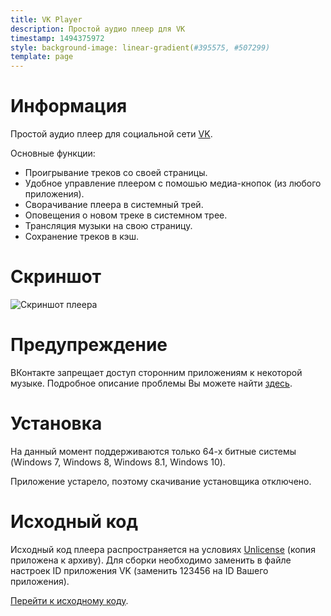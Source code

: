 ```yaml
---
title: VK Player
description: Простой аудио плеер для VK
timestamp: 1494375972
style: background-image: linear-gradient(#395575, #507299)
template: page
---
```

# Информация
Простой аудио плеер для социальной сети [VK](https://vk.com/).

Основные функции:
* Проигрывание треков со своей страницы.
* Удобное управление плеером с помошью медиа-кнопок (из любого приложения).
* Сворачивание плеера в системный трей.
* Оповещения о новом треке в системном трее.
* Трансляция музыки на свою страницу.
* Сохранение треков в кэш.

# Скриншот
![Скриншот плеера](%attach:screenshot1.png%)

# Предупреждение
ВКонтакте запрещает доступ сторонним приложениям к некоторой музыке. Подробное описание проблемы Вы можете найти [здесь](https://vc.ru/n/vk-music-api).

# Установка
На данный момент поддерживаются только 64-х битные системы (Windows 7, Windows 8, Windows 8.1, Windows 10).

Приложение устарело, поэтому скачивание установщика отключено.

# Исходный код
Исходный код плеера распространяется на условиях [Unlicense](http://unlicense.org/) (копия приложена к архиву).
Для сборки необходимо заменить в файле настроек ID приложения VK (заменить 123456 на ID Вашего приложения).

[Перейти к исходному коду](https://git.rensatsu.me/link/VKPlayer).